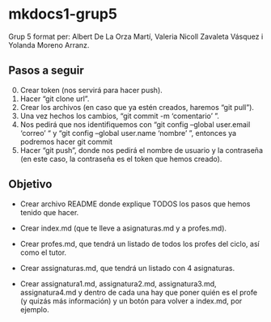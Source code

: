 # mkdocs1-grup5
Grup 5 format per: Albert De La Orza Martí, Valeria Nicoll Zavaleta Vásquez i Yolanda Moreno Arranz.

## Pasos a seguir

0. Crear token (nos servirá para hacer push).
1. Hacer “git clone url”.
2. Crear los archivos (en caso que ya estén creados, haremos “git pull”).
3. Una vez hechos los cambios, “git commit -m ‘comentario’ ”.
4. Nos pedirá que nos identifiquemos con “git config –global user.email ‘correo’ “ y “git config –global user.name ‘nombre’ ”, entonces ya podremos hacer git commit
5. Hacer “git push”, donde nos pedirá el nombre de usuario y la contraseña (en este caso, la contraseña es el token que hemos creado). 

## Objetivo

 - Crear archivo README donde explique TODOS los pasos que hemos tenido
   que hacer. 
   
 - Crear index.md (que te lleve a asignaturas.md y a profes.md).
   
 - Crear profes.md, que tendrá un listado de todos los profes del ciclo, así como el tutor. 
   
 - Crear assignaturas.md, que tendrá un listado con 4 asignaturas. 
   
 - Crear assignatura1.md, assignatura2.md, assignatura3.md, assignatura4.md y dentro de cada una hay que poner quién es el profe (y quizás más información) y un botón para volver a index.md, por ejemplo.
